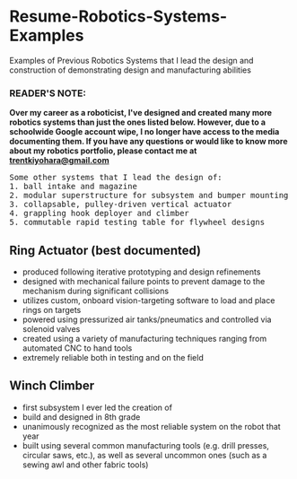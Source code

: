 # Resume-Robotics-Systems-Examples
Examples of Previous Robotics Systems that I lead the design and construction of demonstrating design and manufacturing abilities

### READER'S NOTE: 
**Over my career as a roboticist, I've designed and created many more robotics systems than just the ones listed below. However, due to a schoolwide Google account wipe, I no longer have access to the media documenting them. If you have any questions or would like to know more about my robotics portfolio, please contact me at trentkiyohara@gmail.com**
<p align="center">
<pre>
Some other systems that I lead the design of:
1. ball intake and magazine
2. modular superstructure for subsystem and bumper mounting
3. collapsable, pulley-driven vertical actuator
4. grappling hook deployer and climber
5. commutable rapid testing table for flywheel designs
</pre>
</p>

## Ring Actuator (best documented)
- produced following iterative prototyping and design refinements
- designed with mechanical failure points to prevent damage to the mechanism during significant collisions
- utilizes custom, onboard vision-targeting software to load and place rings on targets
- powered using pressurized air tanks/pneumatics and controlled via solenoid valves
- created using a variety of manufacturing techniques ranging from automated CNC to hand tools
- extremely reliable both in testing and on the field
 
 
## Winch Climber
- first subsystem I ever led the creation of
- build and designed in 8th grade
- unanimously recognized as the most reliable system on the robot that year
- built using several common manufacturing tools (e.g. drill presses, circular saws, etc.), as well as several uncommon ones (such as a sewing awl and other fabric tools)

